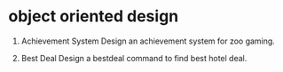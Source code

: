 # object oriented design

1. Achievement System
  Design an achievement system for zoo gaming.  

2. Best Deal
  Design a bestdeal command to find best hotel deal.
